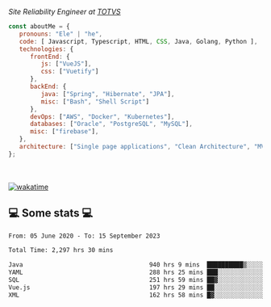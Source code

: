 <p><em>Site Reliability Engineer at <a href="https://www.totvs.com/">TOTVS</a></br>
</em></p>


```javascript
const aboutMe = {
   pronouns: "Ele" | "he",
   code: [ Javascript, Typescript, HTML, CSS, Java, Golang, Python ],
   technologies: {
      frontEnd: {
         js: ["VueJS"],
         css: ["Vuetify"]
      },
      backEnd: {
         java: ["Spring", "Hibernate", "JPA"],
         misc: ["Bash", "Shell Script"]
      },
      devOps: ["AWS", "Docker", "Kubernetes"],
      databases: ["Oracle", "PostgreSQL", "MySQL"],
      misc: ["firebase"],
   },
   architecture: ["Single page applications", "Clean Architecture", "MVC", "Microservices"],
};
```
</br></br>
[![wakatime](https://wakatime.com/badge/user/a3a8ed06-d304-4d6b-bc86-4adc418cdea7.svg)](https://wakatime.com/@a3a8ed06-d304-4d6b-bc86-4adc418cdea7)
<h2>💻 Some stats 💻</h2>

<!--START_SECTION:waka-->

```txt
From: 05 June 2020 - To: 15 September 2023

Total Time: 2,297 hrs 30 mins

Java                                   940 hrs 9 mins  ██████████▒░░░░░░░░░░░░░░   40.92 %
YAML                                   288 hrs 25 mins ███░░░░░░░░░░░░░░░░░░░░░░   12.55 %
SQL                                    251 hrs 59 mins ██▓░░░░░░░░░░░░░░░░░░░░░░   10.97 %
Vue.js                                 197 hrs 29 mins ██░░░░░░░░░░░░░░░░░░░░░░░   08.60 %
XML                                    162 hrs 58 mins █▓░░░░░░░░░░░░░░░░░░░░░░░   07.09 %
```

<!--END_SECTION:waka-->
